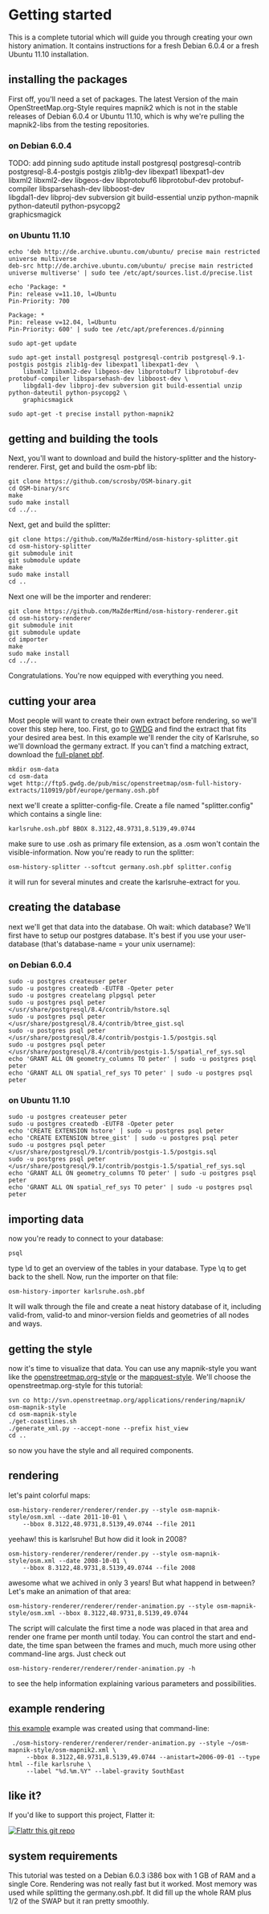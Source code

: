# Getting started
This is a complete tutorial which will guide you through creating your own history animation. It contains instructions for a fresh Debian 6.0.4 or a fresh Ubuntu 11.10 installation.

## installing the packages
First off, you'll need a set of packages. The latest Version of the main OpenStreetMap.org-Style requires mapnik2 which is not in the stable releases
of Debian 6.0.4 or Ubuntu 11.10, which is why we're pulling the mapnik2-libs from the testing repositories.

### on Debian 6.0.4
TODO: add pinning
    sudo aptitude install postgresql postgresql-contrib postgresql-8.4-postgis postgis zlib1g-dev libexpat1 libexpat1-dev  \
        libxml2 libxml2-dev libgeos-dev libprotobuf6 libprotobuf-dev protobuf-compiler libsparsehash-dev libboost-dev \
        libgdal1-dev libproj-dev subversion git build-essential unzip python-mapnik python-dateutil python-psycopg2 \
        graphicsmagick

### on Ubuntu 11.10
    echo 'deb http://de.archive.ubuntu.com/ubuntu/ precise main restricted universe multiverse
    deb-src http://de.archive.ubuntu.com/ubuntu/ precise main restricted universe multiverse' | sudo tee /etc/apt/sources.list.d/precise.list
    
    echo 'Package: *
    Pin: release v=11.10, l=Ubuntu
    Pin-Priority: 700
    
    Package: *
    Pin: release v=12.04, l=Ubuntu
    Pin-Priority: 600' | sudo tee /etc/apt/preferences.d/pinning
    
    sudo apt-get update
    
    sudo apt-get install postgresql postgresql-contrib postgresql-9.1-postgis postgis zlib1g-dev libexpat1 libexpat1-dev  \
        libxml2 libxml2-dev libgeos-dev libprotobuf7 libprotobuf-dev protobuf-compiler libsparsehash-dev libboost-dev \
        libgdal1-dev libproj-dev subversion git build-essential unzip python-dateutil python-psycopg2 \
        graphicsmagick
    
    sudo apt-get -t precise install python-mapnik2

## getting and building the tools
Next, you'll want to download and build the history-splitter and the history-renderer.
First, get and build the osm-pbf lib:

    git clone https://github.com/scrosby/OSM-binary.git
    cd OSM-binary/src
    make
    sudo make install
    cd ../..

Next, get and build the splitter:

    git clone https://github.com/MaZderMind/osm-history-splitter.git
    cd osm-history-splitter
    git submodule init
    git submodule update
    make
    sudo make install
    cd ..

Next one will be the importer and renderer:

    git clone https://github.com/MaZderMind/osm-history-renderer.git
    cd osm-history-renderer
    git submodule init
    git submodule update
    cd importer
    make
    sudo make install
    cd ../..

Congratulations. You're now equipped with everything you need.

## cutting your area
 Most people will want to create their own extract before rendering, so we'll cover this step here, too. First, go to [GWDG](http://ftp5.gwdg.de/pub/misc/openstreetmap/osm-full-history-extracts/110919/pbf/) and find the extract that fits your desired area best. In this example we'll render the city of Karlsruhe, so we'll download the germany extract. If you can't find a matching extract, download the [full-planet pbf](http://ftp5.gwdg.de/pub/misc/openstreetmap/osm-full-history-extracts/full-planet-110919-1418.osh.pbf).
 
    mkdir osm-data
    cd osm-data
    wget http://ftp5.gwdg.de/pub/misc/openstreetmap/osm-full-history-extracts/110919/pbf/europe/germany.osh.pbf

next we'll create a splitter-config-file. Create a file named "splitter.config" which contains a single line:

    karlsruhe.osh.pbf BBOX 8.3122,48.9731,8.5139,49.0744

make sure to use .osh as primary file extension, as a .osm won't contain the visible-information.
Now you're ready to run the splitter:

    osm-history-splitter --softcut germany.osh.pbf splitter.config

it will run for several minutes and create the karlsruhe-extract for you.

## creating the database
next we'll get that data into the database. Oh wait: which database? We'll first have to setup our postgres database. It's best if you use your user-database (that's database-name = your unix username):

### on Debian 6.0.4
    sudo -u postgres createuser peter
    sudo -u postgres createdb -EUTF8 -Opeter peter
    sudo -u postgres createlang plpgsql peter
    sudo -u postgres psql peter </usr/share/postgresql/8.4/contrib/hstore.sql
    sudo -u postgres psql peter </usr/share/postgresql/8.4/contrib/btree_gist.sql
    sudo -u postgres psql peter </usr/share/postgresql/8.4/contrib/postgis-1.5/postgis.sql
    sudo -u postgres psql peter </usr/share/postgresql/8.4/contrib/postgis-1.5/spatial_ref_sys.sql
    echo 'GRANT ALL ON geometry_columns TO peter' | sudo -u postgres psql peter
    echo 'GRANT ALL ON spatial_ref_sys TO peter' | sudo -u postgres psql peter

### on Ubuntu 11.10
    sudo -u postgres createuser peter
    sudo -u postgres createdb -EUTF8 -Opeter peter
    echo 'CREATE EXTENSION hstore' | sudo -u postgres psql peter
    echo 'CREATE EXTENSION btree_gist' | sudo -u postgres psql peter
    sudo -u postgres psql peter </usr/share/postgresql/9.1/contrib/postgis-1.5/postgis.sql
    sudo -u postgres psql peter </usr/share/postgresql/9.1/contrib/postgis-1.5/spatial_ref_sys.sql
    echo 'GRANT ALL ON geometry_columns TO peter' | sudo -u postgres psql peter
    echo 'GRANT ALL ON spatial_ref_sys TO peter' | sudo -u postgres psql peter

## importing data
now you're ready to connect to your database:

    psql

type \d to get an overview of the tables in your database. Type \q to get back to the shell.
Now, run the importer on that file:

    osm-history-importer karlsruhe.osh.pbf

It will walk through the file and create a neat history database of it, including valid-from, valid-to and minor-version fields and geometries of all nodes and ways.

## getting the style
now it's time to visualize that data. You can use any mapnik-style you want like the [openstreetmap.org-style](http://svn.openstreetmap.org/applications/rendering/mapnik/) or the [mapquest-style](https://github.com/MapQuest/MapQuest-Mapnik-Style). We'll choose the openstreetmap.org-style for this tutorial:

    svn co http://svn.openstreetmap.org/applications/rendering/mapnik/ osm-mapnik-style
    cd osm-mapnik-style
    ./get-coastlines.sh
    ./generate_xml.py --accept-none --prefix hist_view
    cd ..

so now you have the style and all required components.

## rendering
let's paint colorful maps:

    osm-history-renderer/renderer/render.py --style osm-mapnik-style/osm.xml --date 2011-10-01 \
        --bbox 8.3122,48.9731,8.5139,49.0744 --file 2011

yeehaw! this is karlsruhe! But how did it look in 2008?

    osm-history-renderer/renderer/render.py --style osm-mapnik-style/osm.xml --date 2008-10-01 \
        --bbox 8.3122,48.9731,8.5139,49.0744 --file 2008

awesome what we achived in only 3 years!
But what happend in between? Let's make an animation of that area:

    osm-history-renderer/renderer/render-animation.py --style osm-mapnik-style/osm.xml --bbox 8.3122,48.9731,8.5139,49.0744

The script will calculate the first time a node was placed in that area and render one frame per month until today. You can control the start and end-date, the time span between the frames and much, much more using other command-line args. Just check out

    osm-history-renderer/renderer/render-animation.py -h

to see the help information explaining various parameters and possibilities.

## example rendering

[this example](http://mazdermind.github.com/osm-history-renderer/karlsruhe.html) example was created using that command-line:

     ./osm-history-renderer/renderer/render-animation.py --style ~/osm-mapnik-style/osm-mapnik2.xml \
         --bbox 8.3122,48.9731,8.5139,49.0744 --anistart=2006-09-01 --type html --file karlsruhe \
         --label "%d.%m.%Y" --label-gravity SouthEast

## like it?
If you'd like to support this project, Flatter it:

[![Flattr this git repo](http://api.flattr.com/button/flattr-badge-large.png)](https://flattr.com/submit/auto?user_id=MaZderMind&url=https://github.com/MaZderMind/osm-history-renderer&title=osm-history-renderer&language=en_GB&tags=github&category=software) 

## system requirements
This tutorial was tested on a Debian 6.0.3 i386 box with 1 GB of RAM and a single Core. Rendering was not really fast but it worked.
Most memory was used while splitting the germany.osh.pbf. It did fill up the whole RAM plus 1/2 of the SWAP but it ran pretty smoothly.
